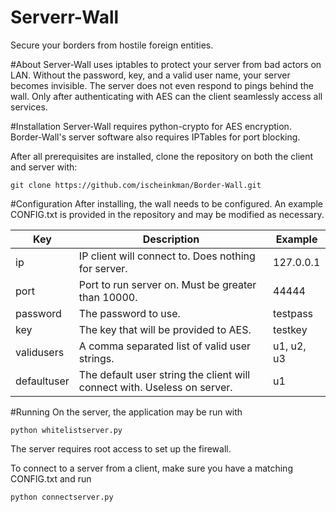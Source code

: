 # Serverr-Wall
Secure your borders from hostile foreign entities.

#About
Server-Wall uses iptables to protect your server from bad actors on LAN. Without the password, key, and a valid user name,
your server becomes invisible. The server does not even respond to pings behind the wall. Only after authenticating with AES
can the client seamlessly access all services.

#Installation
Server-Wall requires python-crypto for AES encryption. Border-Wall's server software also requires IPTables for port blocking.

After all prerequisites are installed, clone the repository on both the client and server with:
```
git clone https://github.com/ischeinkman/Border-Wall.git
```

#Configuration
After installing, the wall needs to be configured. An example CONFIG.txt is provided in the repository and may be modified
as necessary. 

| Key | Description | Example |
|-----|-------------|---------|
|ip   | IP client will connect to. Does nothing for server. | 127.0.0.1 |
|port | Port to run server on. Must be greater than 10000.| 44444 |
|password | The password to use. | testpass |
|key | The key that will be provided to AES. | testkey |
|validusers| A comma separated list of valid user strings. | u1, u2, u3 |
|defaultuser | The default user string the client will connect with. Useless on server. | u1 |

#Running
On the server, the application may be run with 
```
python whitelistserver.py
```
The server requires root access to set up the firewall.

To connect to a server from a client, make sure you have a matching CONFIG.txt and run
```
python connectserver.py
```
